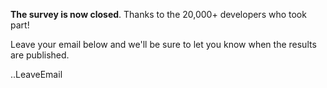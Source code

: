 **The survey is now closed**. Thanks to the 20,000+ developers who took part!

Leave your email below and we'll be sure to let you know when the results are published.

..LeaveEmail
